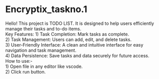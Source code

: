 # Encryptix_taskno.1
Hello! This project is TODO LIST. It is designed to help users efficiently manage their tasks and to-do items.
<br>
Key Features:
    1) Task Completion: Mark tasks as complete.
    <br>
    2) Task Management: Users can add, edit, and delete tasks.
    <br>
    3) User-Friendly Interface: A clean and intuitive interface for easy navigation
       and task management.
    <br>
    4) Data Persistence: Save tasks and data securely for future access.
<br>
How to use:-
<br>
    1) Open file in any editor like vscode.
    <br>
    2) Click run button.
